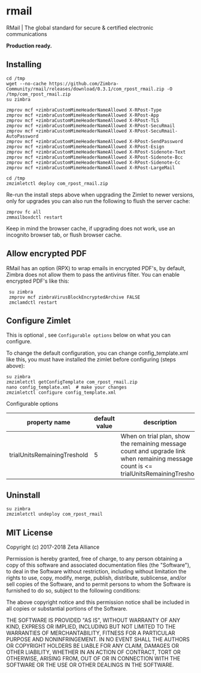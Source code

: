 # rmail
RMail | The global standard for secure & certified electronic communications

**Production ready.**

## Installing

    cd /tmp
    wget --no-cache https://github.com/Zimbra-Community/rmail/releases/download/0.3.1/com_rpost_rmail.zip -O /tmp/com_rpost_rmail.zip
    su zimbra

    zmprov mcf +zimbraCustomMimeHeaderNameAllowed X-RPost-Type
    zmprov mcf +zimbraCustomMimeHeaderNameAllowed X-RPost-App
    zmprov mcf +zimbraCustomMimeHeaderNameAllowed X-RPost-TLS
    zmprov mcf +zimbraCustomMimeHeaderNameAllowed X-RPost-SecuRmail
    zmprov mcf +zimbraCustomMimeHeaderNameAllowed X-RPost-SecuRmail-AutoPassword
    zmprov mcf +zimbraCustomMimeHeaderNameAllowed X-RPost-SendPassword
    zmprov mcf +zimbraCustomMimeHeaderNameAllowed X-RPost-Esign
    zmprov mcf +zimbraCustomMimeHeaderNameAllowed X-RPost-Sidenote-Text
    zmprov mcf +zimbraCustomMimeHeaderNameAllowed X-RPost-Sidenote-Bcc
    zmprov mcf +zimbraCustomMimeHeaderNameAllowed X-RPost-Sidenote-Cc  
    zmprov mcf +zimbraCustomMimeHeaderNameAllowed X-RPost-LargeMail  
    
    cd /tmp
    zmzimletctl deploy com_rpost_rmail.zip
    
Re-run the install steps above when upgrading the Zimlet to newer versions, 
only for upgrades you can also run the following to flush the server cache:

    zmprov fc all
    zmmailboxdctl restart

Keep in mind the browser cache, if upgrading does not work, use an incognito browser tab, or flush browser cache.

## Allow encrypted PDF

RMail has an option (RPX) to wrap emails in encrypted PDF's, by default, Zimbra does not 
allow them to pass the antivirus filter. You can enable encrypted PDF's like this:

     su zimbra
     zmprov mcf zimbraVirusBlockEncryptedArchive FALSE
     zmclamdctl restart


## Configure Zimlet

This is optional , see `Configurable options` below on what you can configure.
    
To change the default configuration, you can change config_template.xml like this, you
must have installed the zimlet before configuring (steps above):

    su zimbra
    zmzimletctl getConfigTemplate com_rpost_rmail.zip
    nano config_template.xml  # make your changes
    zmzimletctl configure config_template.xml

Configurable options

| property name  | default value   |  description  | 
|---|---|---|
| trialUnitsRemainingTreshold | 5 | When on trial plan, show the remaining message count and upgrade link when remaining message count is <= trialUnitsRemainingTreshold |


## Uninstall

    su zimbra
    zmzimletctl undeploy com_rpost_rmail


## MIT License

Copyright (c) 2017-2018 Zeta Alliance

Permission is hereby granted, free of charge, to any person obtaining a copy
of this software and associated documentation files (the "Software"), to deal
in the Software without restriction, including without limitation the rights
to use, copy, modify, merge, publish, distribute, sublicense, and/or sell
copies of the Software, and to permit persons to whom the Software is
furnished to do so, subject to the following conditions:

The above copyright notice and this permission notice shall be included in all
copies or substantial portions of the Software.

THE SOFTWARE IS PROVIDED "AS IS", WITHOUT WARRANTY OF ANY KIND, EXPRESS OR
IMPLIED, INCLUDING BUT NOT LIMITED TO THE WARRANTIES OF MERCHANTABILITY,
FITNESS FOR A PARTICULAR PURPOSE AND NONINFRINGEMENT. IN NO EVENT SHALL THE
AUTHORS OR COPYRIGHT HOLDERS BE LIABLE FOR ANY CLAIM, DAMAGES OR OTHER
LIABILITY, WHETHER IN AN ACTION OF CONTRACT, TORT OR OTHERWISE, ARISING FROM,
OUT OF OR IN CONNECTION WITH THE SOFTWARE OR THE USE OR OTHER DEALINGS IN THE
SOFTWARE.

